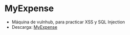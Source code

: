 # MyExpense

- Máquina de vulnhub, para practicar XSS y SQL Injection  
- Descarga: <a href="https://www.vulnhub.com/entry/myexpense-1,405/">MyExpense</a>

